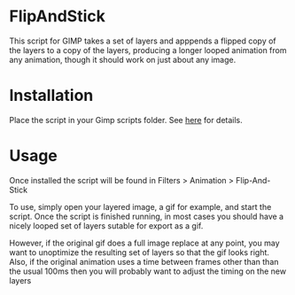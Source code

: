 FlipAndStick
============

This script for GIMP takes a set of layers and apppends a flipped copy of the layers to a copy of the layers, producing a longer looped animation from any animation, though it should work on just about any image.

Installation
============
Place the script in your Gimp scripts folder. See [here](http://docs.gimp.org/2.8/en/install-script-fu.html) for details.

Usage
============
Once installed the script will be found in Filters > Animation > Flip-And-Stick

To use, simply open your layered image, a gif for example, and start the script. Once the script is finished running, in most cases you should have a nicely looped set of layers sutable for export as a gif.

However, if the original gif does a full image replace at any point, you may want to unoptimize the resulting set of layers so that the gif looks right. Also, if the original animation uses a time between frames other than than the usual 100ms then you will probably want to adjust the timing on the new layers 
